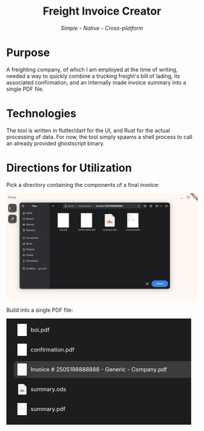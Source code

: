 <h1 align="center">Freight Invoice Creator</h1>

<p align="center">
  <em>Simple - Native - Cross-platform</em>
</p>

# Purpose
A freighting company, of which I am employed at the time of writing, needed a way to quickly combine a trucking freight's bill of lading, its associated confirmation, and an internally made invoice summary into a single PDF file.

# Technologies
The tool is written in flutter/dart for the UI, and Rust for the actual processing of data. For now, the tool simply spawns a shell process to call an already provided ghostscript binary.

# Directions for Utilization
Pick a directory containing the components of a final invoice:

<img src="assets/picking_invoice_dir.png">

Build into a single PDF file:

<img src="assets/created_invoice.png">
